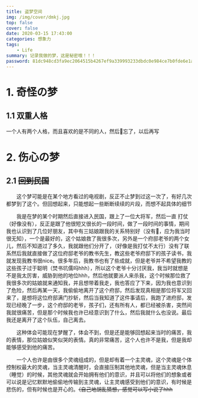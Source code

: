 ```yaml
---
title: 盗梦空间
img: /img/cover/dmkj.jpg
top: false
cover: false
date: 2020-03-15 17:43:00
categories: 想象力
tags:
    - Life
summary: 记录我做的梦，这是秘密哦！！！
password: 81dc948cd3fa9ec2064515b4267ef9a339993233dbdc0e984ce7b0fde6e1a0a9
---
```


<!--more-->

# 1. 奇怪の梦

## 1.1 双重人格

一个人有两个人格，而且喜欢的是不同的人，然后👴忘了，以后再写



# 2. 伤心の梦

## 2.1 ~~回到民国~~

&emsp;&emsp;这个梦可能是在某个地方看过的电视剧，反正不止梦到过这一次了，有好几次都梦到了这个。但回想起来，只能想起一些断断续续的片段，而想不起具体的细节

&emsp;&emsp;我是在梦的某个时期然后直接进入民国，跟上了一位大将军，然后一直 打仗（好像没有），反正是跟了他很短又很长的一段时间，做了一段时间的事情，期间我也认识到了几位好朋友，其中有三姑娘跟我的关系特别好（没有🍑，应为我当时很无知），一个是最好的，这个姑娘救了我很多次，另外是一个府邸老爷的两个女儿，然后不知道过了多久，我就跟他们分开了，（好像是我打仗不太行）没有了联系然后我就直接做了这位府邸老爷的教书先生，教这些老爷府邸下的孩子读书，我就发现我教书很nice。很多年后，我教书也有了些成就，但是老爷并不希望我教的这些孩子过于聪明（焚书坑儒吗hhh），所以这个老爷十分讨厌我，我当时就想是不是我太厉害，威胁到他的地位hhh，然后他就要派人来杀我，这个时候那位救了我很多次的姑娘就来通知我，并且想带着我走，我也答应了下来，因为我也意识到了危险，然后再某一天，我偷偷地离开了这个府邸，然后发现真相是那位将军又回来了，是想将这位府邸满门抄斩，然后当我知道了这件事请后，我跑了进府邸，发现已经晚了一步，这个府邸的老爷，孩子们，还有所有人，都已经被杀害，突然间我就很痛苦，但是那个时候我也许已经意识到了什么，然后我就什么也没说。最后我还是离开了这个队伍，自己离去。

&emsp;&emsp;这种体会可能现在梦醒了，体会不到，但是还是能够回想起来当时的痛苦，我的表情，那位姑娘似笑似哭的表情。真的非常痛苦，这个人也许不是我，但是我却能够感受到他的痛苦。

&emsp;&emsp;一个人也许是由很多个灵魂组成的，但是却有着一个主灵魂，这个灵魂是个体控制权最大的灵魂，当主灵魂清醒时，会直接压制其他地灵魂，但是当主灵魂休息（睡觉）的时候，其他灵魂就会开始拥有他们的意识，并且可以将他们的想象或者可以说是记忆默默地偷偷地传输到主灵魂，让主灵魂感受到他们的意识，有时候是悲伤的，但有时候也是开心的。~~（自己地胡乱猜想，感觉可以写小说了hhh~~

